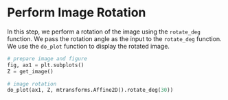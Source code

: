 # Perform Image Rotation

In this step, we perform a rotation of the image using the `rotate_deg` function. We pass the rotation angle as the input to the `rotate_deg` function. We use the `do_plot` function to display the rotated image.

```python
# prepare image and figure
fig, ax1 = plt.subplots()
Z = get_image()

# image rotation
do_plot(ax1, Z, mtransforms.Affine2D().rotate_deg(30))
```
